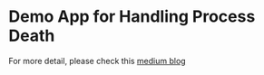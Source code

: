 # Demo App for Handling Process Death

For more detail, please check this [medium blog](https://msinansari.medium.com/how-to-handle-android-process-death-9305822282a0)
